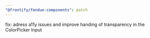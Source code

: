 ```yaml
---
"@frontify/fondue-components": patch
---
```


fix: adress a11y issues and improve handing of transparency in the ColorPicker Input
